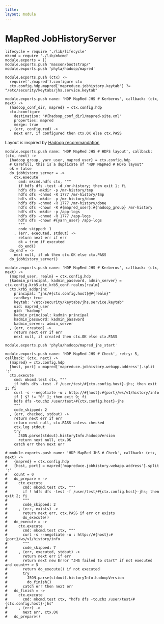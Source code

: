 ```yaml
---
title: 
layout: module
---
```


# MapRed JobHistoryServer

    lifecycle = require './lib/lifecycle'
    mkcmd = require './lib/mkcmd'
    module.exports = []
    module.exports.push 'masson/bootstrap/'
    module.exports.push 'phyla/hadoop/mapred'

    module.exports.push (ctx) ->
      require('./mapred').configure ctx
      ctx.config.hdp.mapred['mapreduce.jobhistory.keytab'] ?= "/etc/security/keytabs/jhs.service.keytab"

    module.exports.push name: 'HDP MapRed JHS # Kerberos', callback: (ctx, next) ->
      {hadoop_conf_dir, mapred} = ctx.config.hdp
      ctx.hconfigure
        destination: "#{hadoop_conf_dir}/mapred-site.xml"
        properties: mapred
        merge: true
      , (err, configured) ->
        next err, if configured then ctx.OK else ctx.PASS

Layout is inspired by [Hadoop recommandation](http://hadoop.apache.org/docs/r2.1.0-beta/hadoop-project-dist/hadoop-common/ClusterSetup.html)

    module.exports.push name: 'HDP MapRed JHS # HDFS layout', callback: (ctx, next) ->
      {hadoop_group, yarn_user, mapred_user} = ctx.config.hdp
      # Carefull, this is a duplicate of "HDP MapRed # HDFS layout"
      ok = false
      do_jobhistory_server = ->
        ctx.execute
          cmd: mkcmd.hdfs ctx, """
          if hdfs dfs -test -d /mr-history; then exit 1; fi
          hdfs dfs -mkdir -p /mr-history/tmp
          hdfs dfs -chmod -R 1777 /mr-history/tmp
          hdfs dfs -mkdir -p /mr-history/done
          hdfs dfs -chmod -R 1777 /mr-history/done
          hdfs dfs -chown -R #{mapred_user}:#{hadoop_group} /mr-history
          hdfs dfs -mkdir -p /app-logs
          hdfs dfs -chmod -R 1777 /app-logs 
          hdfs dfs -chown #{yarn_user} /app-logs 
          """
          code_skipped: 1
        , (err, executed, stdout) ->
          return next err if err
          ok = true if executed
          do_end()
      do_end = ->
        next null, if ok then ctx.OK else ctx.PASS
      do_jobhistory_server()

    module.exports.push name: 'HDP MapRed JHS # Kerberos', callback: (ctx, next) ->
      {mapred_user, realm} = ctx.config.hdp
      {kadmin_principal, kadmin_password, admin_server} = ctx.config.krb5.etc_krb5_conf.realms[realm]
      ctx.krb5_addprinc 
        principal: "jhs/#{ctx.config.host}@#{realm}"
        randkey: true
        keytab: "/etc/security/keytabs/jhs.service.keytab"
        uid: mapred_user
        gid: 'hadoop'
        kadmin_principal: kadmin_principal
        kadmin_password: kadmin_password
        kadmin_server: admin_server
      , (err, created) ->
        return next err if err
        next null, if created then ctx.OK else ctx.PASS

    module.exports.push 'phyla/hadoop/mapred_jhs_start'

    module.exports.push name: 'HDP MapRed JHS # Check', retry: 5, callback: (ctx, next) ->
      {mapred} = ctx.config.hdp
      [host, port] = mapred['mapreduce.jobhistory.webapp.address'].split ':'
      ctx.execute
        cmd: mkcmd.test ctx, """
        if hdfs dfs -test -f /user/test/#{ctx.config.host}-jhs; then exit 2; fi
        curl -s --negotiate -u : http://#{host}:#{port}/ws/v1/history/info
        if [ $? != "0" ]; then exit 9; fi
        hdfs dfs -touchz /user/test/#{ctx.config.host}-jhs
        """
        code_skipped: 2
      , (err, checked, stdout) ->
        return next err if err
        return next null, ctx.PASS unless checked
        ctx.log stdout
        try
          JSON.parse(stdout).historyInfo.hadoopVersion
          return next null, ctx.OK
        catch err then next err

    # module.exports.push name: 'HDP MapRed JHS # Check', callback: (ctx, next) ->
    #   {mapred} = ctx.config.hdp
    #   [host, port] = mapred['mapreduce.jobhistory.webapp.address'].split ':'
    #   count = 0
    #   do_prepare = ->
    #     ctx.execute
    #       cmd: mkcmd.test ctx, """
    #       if ! hdfs dfs -test -f /user/test/#{ctx.config.host}-jhs; then exit 2; fi
    #       """
    #       code_skipped: 2
    #     , (err, exists) ->
    #       return next err, ctx.PASS if err or exists
    #       do_execute()
    #   do_execute = ->
    #     ctx.execute
    #       cmd: mkcmd.test ctx, """
    #       curl -s --negotiate -u : http://#{host}:#{port}/ws/v1/history/info
    #       """
    #       code_skipped: 7
    #     , (err, executed, stdout) ->
    #       return next err if err
    #       return next new Error "JHS failed to start" if not executed and count++ > 5
    #       return do_execute() if not executed
    #       try
    #         JSON.parse(stdout).historyInfo.hadoopVersion
    #         do_finish()
    #       catch err then next err
    #   do_finish = ->
    #     ctx.execute
    #       cmd: mkcmd.test ctx, "hdfs dfs -touchz /user/test/#{ctx.config.host}-jhs"
    #     , (err) ->
    #       next err, ctx.OK
    #   do_prepare()





